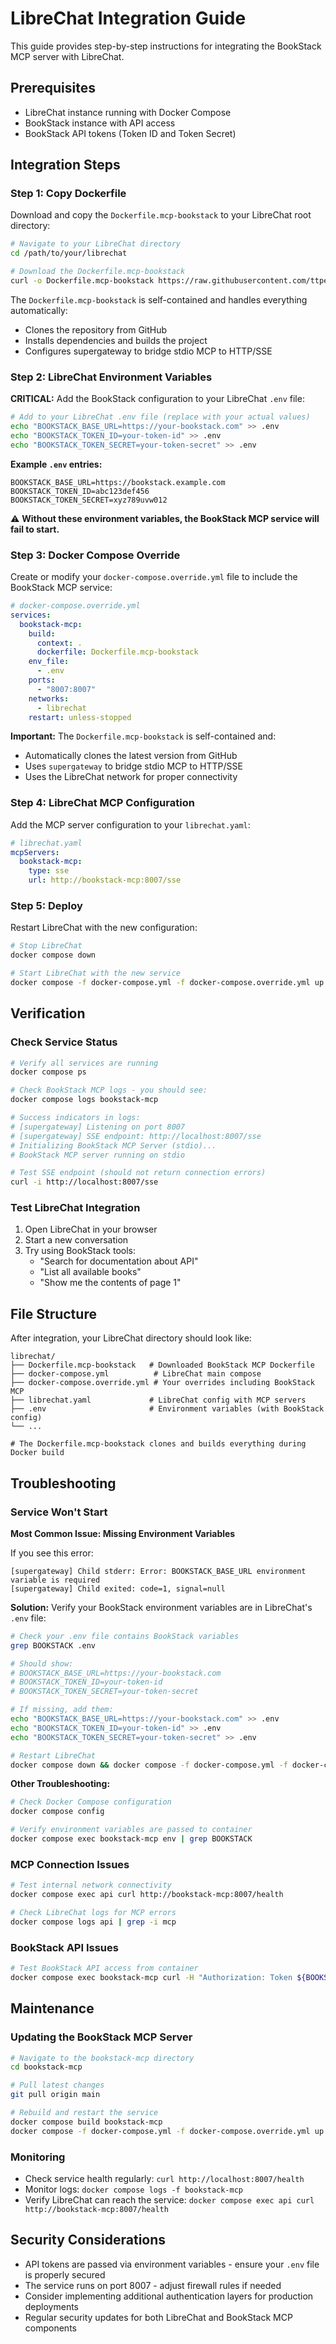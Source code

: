 # LibreChat Integration Guide

This guide provides step-by-step instructions for integrating the BookStack MCP server with LibreChat.

## Prerequisites

- LibreChat instance running with Docker Compose
- BookStack instance with API access
- BookStack API tokens (Token ID and Token Secret)

## Integration Steps

### Step 1: Copy Dockerfile

Download and copy the `Dockerfile.mcp-bookstack` to your LibreChat root directory:

```bash
# Navigate to your LibreChat directory
cd /path/to/your/librechat

# Download the Dockerfile.mcp-bookstack
curl -o Dockerfile.mcp-bookstack https://raw.githubusercontent.com/ttpears/bookstack-mcp/main/Dockerfile.mcp-bookstack
```

The `Dockerfile.mcp-bookstack` is self-contained and handles everything automatically:
- Clones the repository from GitHub
- Installs dependencies and builds the project  
- Configures supergateway to bridge stdio MCP to HTTP/SSE

### Step 2: LibreChat Environment Variables

**CRITICAL:** Add the BookStack configuration to your LibreChat `.env` file:

```bash
# Add to your LibreChat .env file (replace with your actual values)
echo "BOOKSTACK_BASE_URL=https://your-bookstack.com" >> .env
echo "BOOKSTACK_TOKEN_ID=your-token-id" >> .env
echo "BOOKSTACK_TOKEN_SECRET=your-token-secret" >> .env
```

**Example `.env` entries:**
```env
BOOKSTACK_BASE_URL=https://bookstack.example.com
BOOKSTACK_TOKEN_ID=abc123def456
BOOKSTACK_TOKEN_SECRET=xyz789uvw012
```

⚠️ **Without these environment variables, the BookStack MCP service will fail to start.**

### Step 3: Docker Compose Override

Create or modify your `docker-compose.override.yml` file to include the BookStack MCP service:

```yaml
# docker-compose.override.yml
services:
  bookstack-mcp:
    build:
      context: .
      dockerfile: Dockerfile.mcp-bookstack
    env_file:
      - .env
    ports:
      - "8007:8007"
    networks:
      - librechat
    restart: unless-stopped
```

**Important:** The `Dockerfile.mcp-bookstack` is self-contained and:
- Automatically clones the latest version from GitHub
- Uses `supergateway` to bridge stdio MCP to HTTP/SSE  
- Uses the LibreChat network for proper connectivity

### Step 4: LibreChat MCP Configuration

Add the MCP server configuration to your `librechat.yaml`:

```yaml
# librechat.yaml
mcpServers:
  bookstack-mcp:
    type: sse
    url: http://bookstack-mcp:8007/sse
```

### Step 5: Deploy

Restart LibreChat with the new configuration:

```bash
# Stop LibreChat
docker compose down

# Start LibreChat with the new service
docker compose -f docker-compose.yml -f docker-compose.override.yml up -d
```

## Verification

### Check Service Status

```bash
# Verify all services are running
docker compose ps

# Check BookStack MCP logs - you should see:
docker compose logs bookstack-mcp

# Success indicators in logs:
# [supergateway] Listening on port 8007
# [supergateway] SSE endpoint: http://localhost:8007/sse
# Initializing BookStack MCP Server (stdio)...
# BookStack MCP server running on stdio

# Test SSE endpoint (should not return connection errors)
curl -i http://localhost:8007/sse
```

### Test LibreChat Integration

1. Open LibreChat in your browser
2. Start a new conversation
3. Try using BookStack tools:
   - "Search for documentation about API"
   - "List all available books"
   - "Show me the contents of page 1"

## File Structure

After integration, your LibreChat directory should look like:

```
librechat/
├── Dockerfile.mcp-bookstack   # Downloaded BookStack MCP Dockerfile
├── docker-compose.yml          # LibreChat main compose
├── docker-compose.override.yml # Your overrides including BookStack MCP
├── librechat.yaml             # LibreChat config with MCP servers
├── .env                       # Environment variables (with BookStack config)
└── ...

# The Dockerfile.mcp-bookstack clones and builds everything during Docker build
```

## Troubleshooting

### Service Won't Start

**Most Common Issue: Missing Environment Variables**

If you see this error:
```
[supergateway] Child stderr: Error: BOOKSTACK_BASE_URL environment variable is required
[supergateway] Child exited: code=1, signal=null
```

**Solution:** Verify your BookStack environment variables are in LibreChat's `.env` file:

```bash
# Check your .env file contains BookStack variables
grep BOOKSTACK .env

# Should show:
# BOOKSTACK_BASE_URL=https://your-bookstack.com
# BOOKSTACK_TOKEN_ID=your-token-id  
# BOOKSTACK_TOKEN_SECRET=your-token-secret

# If missing, add them:
echo "BOOKSTACK_BASE_URL=https://your-bookstack.com" >> .env
echo "BOOKSTACK_TOKEN_ID=your-token-id" >> .env
echo "BOOKSTACK_TOKEN_SECRET=your-token-secret" >> .env

# Restart LibreChat
docker compose down && docker compose -f docker-compose.yml -f docker-compose.override.yml up -d
```

**Other Troubleshooting:**

```bash
# Check Docker Compose configuration
docker compose config

# Verify environment variables are passed to container
docker compose exec bookstack-mcp env | grep BOOKSTACK
```

### MCP Connection Issues

```bash
# Test internal network connectivity
docker compose exec api curl http://bookstack-mcp:8007/health

# Check LibreChat logs for MCP errors
docker compose logs api | grep -i mcp
```

### BookStack API Issues

```bash
# Test BookStack API access from container
docker compose exec bookstack-mcp curl -H "Authorization: Token ${BOOKSTACK_TOKEN_ID}:${BOOKSTACK_TOKEN_SECRET}" ${BOOKSTACK_BASE_URL}/api/docs
```

## Maintenance

### Updating the BookStack MCP Server

```bash
# Navigate to the bookstack-mcp directory
cd bookstack-mcp

# Pull latest changes
git pull origin main

# Rebuild and restart the service
docker compose build bookstack-mcp
docker compose -f docker-compose.yml -f docker-compose.override.yml up -d bookstack-mcp
```

### Monitoring

- Check service health regularly: `curl http://localhost:8007/health`
- Monitor logs: `docker compose logs -f bookstack-mcp`
- Verify LibreChat can reach the service: `docker compose exec api curl http://bookstack-mcp:8007/health`

## Security Considerations

- API tokens are passed via environment variables - ensure your `.env` file is properly secured
- The service runs on port 8007 - adjust firewall rules if needed
- Consider implementing additional authentication layers for production deployments
- Regular security updates for both LibreChat and BookStack MCP components